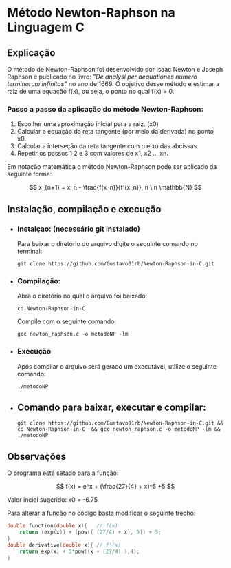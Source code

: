# Método Newton-Raphson na Linguagem C

## Explicação
O método de Newton-Raphson foi desenvolvido por Isaac Newton e Joseph Raphson e publicado no livro: _"De analysi per aequationes numero terminorum infinitas"_ no ano de 1669. O objetivo desse método é estimar a raiz de uma equação f(x), ou seja, o ponto no qual f(x) = 0.

### Passo a passo da aplicação do método Newton-Raphson:

1. Escolher uma aproximação inicial para a raiz. (x0)
1. Calcular a equação da reta tangente (por meio da derivada) no ponto x0. 
1. Calcular a interseção da reta tangente com o eixo das abcissas.
1. Repetir os passos 1 2 e 3 com valores de x1, x2 ... xn.

Em notação matemática o método Newton-Raphson pode ser aplicado da seguinte forma:

$$ x_{n+1} = x_n - \frac{f(x_n)}{f'(x_n)}, n \in \mathbb{N}  $$

## Instalação, compilação e execução

* ### Instalçao: (necessário git instalado)  
    
    Para baixar o diretório do arquivo digite o seguinte comando no terminal:
    ~~~
    git clone https://github.com/Gustavo01rb/Newton-Raphson-in-C.git
    ~~~

* ### Compilação:
    
    Abra o diretório no qual o arquivo foi baixado:
    ~~~
    cd Newton-Raphson-in-C
    ~~~
    Compile com o seguinte comando:
    ~~~
    gcc newton_raphson.c -o metodoNP -lm
    ~~~

* ### Execução

    Após compilar o arquivo será gerado um executável, utilize o seguinte comando:
    ~~~
    ./metodoNP
    ~~~
* ## Comando para baixar, executar e compilar:

    ~~~
    git clone https://github.com/Gustavo01rb/Newton-Raphson-in-C.git && cd Newton-Raphson-in-C  && gcc newton_raphson.c -o metodoNP -lm && ./metodoNP
    ~~~

## Observações
O programa está setado para a função:

$$ f(x) = e^x + (\frac{27}{4} + x)^5 +5 $$

Valor incial sugerido: x0 = -6.75

Para alterar a função no código basta modificar o seguinte trecho:

~~~C
double function(double x){   // f(x)
    return (exp(x)) + (pow(( (27/4) + x), 5)) + 5;
}
double derivative(double x){ // f'(x)
    return exp(x) + 5*pow((x + (27/4) ),4); 
}
~~~
    
  
